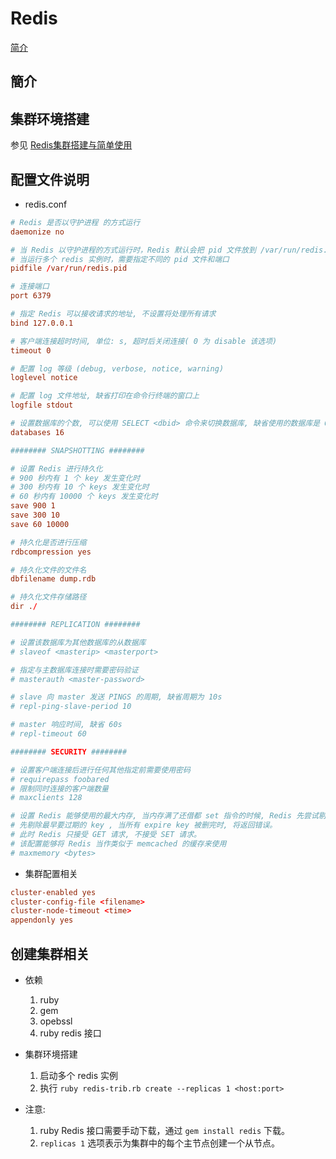 # Redis  

[简介](#jump)

## 簡介  


## 集群环境搭建  

参见 [Redis集群搭建与简单使用](http://www.cnblogs.com/wuxl360/p/5920330.html)


## 配置文件说明  

- redis.conf

```conf
# Redis 是否以守护进程 的方式运行
daemonize no 

# 当 Redis 以守护进程的方式运行时，Redis 默认会把 pid 文件放到 /var/run/redis.pid, 可以配置其他地址
# 当运行多个 redis 实例时，需要指定不同的 pid 文件和端口
pidfile /var/run/redis.pid

# 连接端口
port 6379

# 指定 Redis 可以接收请求的地址, 不设置将处理所有请求
bind 127.0.0.1

# 客户端连接超时时间, 单位: s, 超时后关闭连接( 0 为 disable 该选项)
timeout 0

# 配置 log 等级 (debug, verbose, notice, warning)
loglevel notice

# 配置 log 文件地址, 缺省打印在命令行终端的窗口上
logfile stdout

# 设置数据库的个数, 可以使用 SELECT <dbid> 命令来切换数据库, 缺省使用的数据库是 0
databases 16

######## SNAPSHOTTING ########

# 设置 Redis 进行持久化
# 900 秒内有 1 个 key 发生变化时
# 300 秒内有 10 个 keys 发生变化时
# 60 秒内有 10000 个 keys 发生变化时
save 900 1
save 300 10
save 60 10000

# 持久化是否进行压缩
rdbcompression yes

# 持久化文件的文件名
dbfilename dump.rdb

# 持久化文件存储路径
dir ./

######## REPLICATION ########

# 设置该数据库为其他数据库的从数据库
# slaveof <masterip> <masterport>

# 指定与主数据库连接时需要密码验证
# masterauth <master-password>

# slave 向 master 发送 PINGS 的周期, 缺省周期为 10s
# repl-ping-slave-period 10

# master 响应时间, 缺省 60s
# repl-timeout 60

######## SECURITY ########

# 设置客户端连接后进行任何其他指定前需要使用密码
# requirepass foobared
# 限制同时连接的客户端数量
# maxclients 128

# 设置 Redis 能够使用的最大内存, 当内存满了还借都 set 指令的时候, Redis 先尝试剔除设置过 expire 信息的 key(无论 key 是否过期)
# 先剔除最早要过期的 key , 当所有 expire key 被删完时, 将返回错误。
# 此时 Redis 只接受 GET 请求, 不接受 SET 请求。
# 该配置能够将 Redis 当作类似于 memcached 的缓存来使用
# maxmemory <bytes>


```

- 集群配置相关  

```conf
cluster-enabled yes
cluster-config-file <filename>
cluster-node-timeout <time>
appendonly yes
```

## 创建集群相关  

- 依赖  

    1. ruby  
    2. gem
    3. opebssl
    4. ruby redis 接口

- 集群环境搭建  

    1. 启动多个 redis 实例
    2. 执行 ```ruby redis-trib.rb create --replicas 1 <host:port>```

- 注意:  

    1. ruby Redis 接口需要手动下载，通过 ```gem install redis``` 下载。  
    2. ```replicas 1``` 选项表示为集群中的每个主节点创建一个从节点。  




